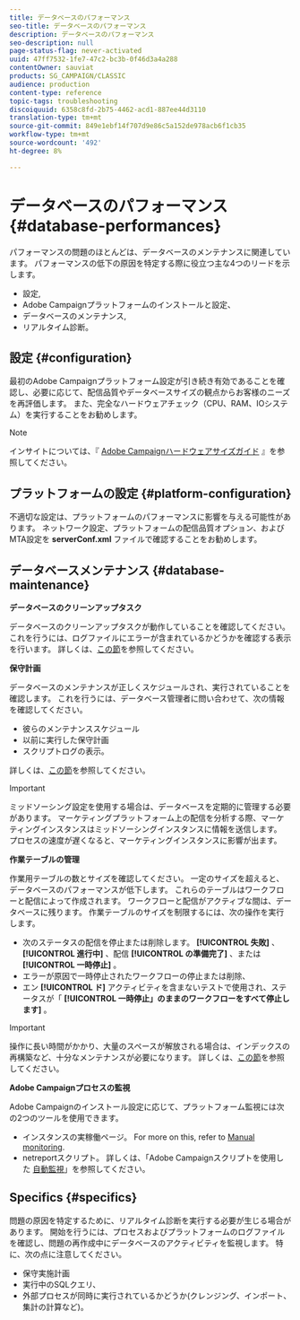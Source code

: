 ```yaml
---
title: データベースのパフォーマンス
seo-title: データベースのパフォーマンス
description: データベースのパフォーマンス
seo-description: null
page-status-flag: never-activated
uuid: 47ff7532-1fe7-47c2-bc3b-0f46d3a4a288
contentOwner: sauviat
products: SG_CAMPAIGN/CLASSIC
audience: production
content-type: reference
topic-tags: troubleshooting
discoiquuid: 6358c8fd-2b75-4462-acd1-887ee44d3110
translation-type: tm+mt
source-git-commit: 849e1ebf14f707d9e86c5a152de978acb6f1cb35
workflow-type: tm+mt
source-wordcount: '492'
ht-degree: 8%

---
```



# データベースのパフォーマンス{#database-performances}

パフォーマンスの問題のほとんどは、データベースのメンテナンスに関連しています。 パフォーマンスの低下の原因を特定する際に役立つ主な4つのリードを示します。

* 設定,
* Adobe Campaignプラットフォームのインストールと設定、
* データベースのメンテナンス,
* リアルタイム診断。

## 設定 {#configuration}

最初のAdobe Campaignプラットフォーム設定が引き続き有効であることを確認し、必要に応じて、配信品質やデータベースサイズの観点からお客様のニーズを再評価します。 また、完全なハードウェアチェック（CPU、RAM、IOシステム）を実行することをお勧めします。

>[!NOTE]
>
>インサイトについては、『 [Adobe Campaignハードウェアサイズガイド](https://helpx.adobe.com/jp/campaign/kb/hardware-sizing-guide.html) 』を参照してください。

## プラットフォームの設定 {#platform-configuration}

不適切な設定は、プラットフォームのパフォーマンスに影響を与える可能性があります。 ネットワーク設定、プラットフォームの配信品質オプション、およびMTA設定を **serverConf.xml** ファイルで確認することをお勧めします。

## データベースメンテナンス {#database-maintenance}

**データベースのクリーンアップタスク**

データベースのクリーンアップタスクが動作していることを確認してください。 これを行うには、ログファイルにエラーが含まれているかどうかを確認する表示を行います。 詳しくは、[この節](../../production/using/database-cleanup-workflow.md)を参照してください。

**保守計画**

データベースのメンテナンスが正しくスケジュールされ、実行されていることを確認します。 これを行うには、データベース管理者に問い合わせて、次の情報を確認してください。

* 彼らのメンテナンススケジュール
* 以前に実行した保守計画
* スクリプトログの表示。

詳しくは、[この節](../../production/using/recommendations.md)を参照してください。

>[!IMPORTANT]
>
>ミッドソーシング設定を使用する場合は、データベースを定期的に管理する必要があります。 マーケティングプラットフォーム上の配信を分析する際、マーケティングインスタンスはミッドソーシングインスタンスに情報を送信します。 プロセスの速度が遅くなると、マーケティングインスタンスに影響が出ます。

**作業テーブルの管理**

作業用テーブルの数とサイズを確認してください。 一定のサイズを超えると、データベースのパフォーマンスが低下します。 これらのテーブルはワークフローと配信によって作成されます。 ワークフローと配信がアクティブな間は、データベースに残ります。 作業テーブルのサイズを制限するには、次の操作を実行します。

* 次のステータスの配信を停止または削除します。 **[!UICONTROL 失敗]** 、 **[!UICONTROL 進行中]** 、配信 **[!UICONTROL の準備完了]** 、または **[!UICONTROL 一時停止]** 。
* エラーが原因で一時停止されたワークフローの停止または削除、
* エン **[!UICONTROL ド]** アクティビティを含まないテストで使用され、ステータスが「 **[!UICONTROL 一時停止」のままのワークフローをすべて停止します]** 。

>[!IMPORTANT]
>
>操作に長い時間がかかり、大量のスペースが解放される場合は、インデックスの再構築など、十分なメンテナンスが必要になります。 詳しくは、[この節](../../production/using/recommendations.md)を参照してください。

**Adobe Campaignプロセスの監視**

Adobe Campaignのインストール設定に応じて、プラットフォーム監視には次の2つのツールを使用できます。

* インスタンスの実稼働ページ。 For more on this, refer to [Manual monitoring](../../production/using/monitoring-processes.md#manual-monitoring).
* netreportスクリプト。 詳しくは、「Adobe Campaignスクリプトを使用した [自動監視](../../production/using/monitoring-processes.md#automatic-monitoring-via-adobe-campaign-scripts)」を参照してください。

## Specifics {#specifics}

問題の原因を特定するために、リアルタイム診断を実行する必要が生じる場合があります。 開始を行うには、プロセスおよびプラットフォームのログファイルを確認し、問題の再作成中にデータベースのアクティビティを監視します。 特に、次の点に注意してください。

* 保守実施計画
* 実行中のSQLクエリ、
* 外部プロセスが同時に実行されているかどうか(クレンジング、インポート、集計の計算など)。

